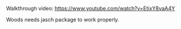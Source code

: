 Walkthrough video: https://www.youtube.com/watch?v=EtixY8vaA4Y

Woods needs jasch package to work properly.
